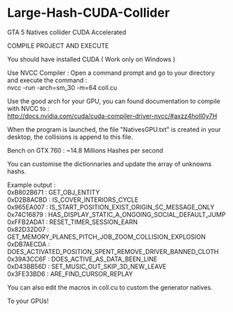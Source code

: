 # Large-Hash-CUDA-Collider
GTA 5 Natives collider CUDA Accelerated



COMPILE PROJECT AND EXECUTE

You should have installed CUDA ( Work only on Windows )

Use NVCC Compiler :
Open a command prompt and go to your directory and execute the command :</br>
nvcc -run -arch=sm_30 -m=64 coll.cu

Use the good arch for your GPU, you can found documentation to compile with NVCC to :</br>
http://docs.nvidia.com/cuda/cuda-compiler-driver-nvcc/#axzz4hoIl0y7H

When the program is launched, the file "NativesGPU.txt" is created in your desktop, the collisions is append to this file.

Bench on GTX 760 : ~14.8 Millions Hashes per second</br>

You can customise the dictionnaries and update the array of unknowns hashs.

Example output :</br>
0xB802B671 : GET_OBJ_ENTITY</br>
0xD2B8ACBD : IS_COVER_INTERIORS_CYCLE</br>
0x965EA007 : IS_START_POSITION_EXIST_ORIGIN_SC_MESSAGE_ONLY</br>
0x74C16879 : HAS_DISPLAY_STATIC_A_ONGOING_SOCIAL_DEFAULT_JUMP</br>
0xFFB2ADA1 : RESET_TIMER_SESSION_EARN</br>
0x82D32D07 : GET_MEMORY_PLANES_PITCH_JOB_ZOOM_COLLISION_EXPLOSION</br>
0xDB7AECDA : DOES_ACTIVATED_POSITION_SPENT_REMOVE_DRIVER_BANNED_CLOTH</br>
0x39A3CC6F : DOES_ACTIVE_AS_DATA_BEEN_LINE</br>
0xD43BB56D : SET_MUSIC_OUT_SKIP_3D_NEW_LEAVE</br>
0x3FE33BD6 : ARE_FIND_CURSOR_REPLAY</br>


You can also edit the macros in coll.cu to custom the generator natives.

To your GPUs!
